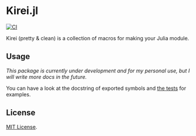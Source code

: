 # Kirei.jl

[![CI](https://github.com/sunoru/Kirei.jl/actions/workflows/CI.yml/badge.svg)](https://github.com/sunoru/Kirei.jl/actions/workflows/CI.yml)

Kirei (pretty & clean) is a collection of macros for making your Julia module.

## Usage

*This package is currently under development and for my personal use, but I will write more docs in the future.*

You can have a look at the docstring of exported symbols and [the tests](./test/) for examples.

## License

[MIT License](./LICENSE).
